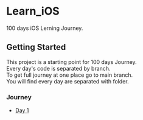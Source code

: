 # Learn_iOS

100 days iOS Lerning Journey.

## Getting Started

This project is a starting point for 100 days Journey.</br>
Every day's code is separated by branch.</br>
To get full journey at one place go to main branch.</br>
You will find every day are separated with folder.

### Journey

- [Day 1](https://github.com/devnizamuddin/Learn_iOS/tree/Day_1)
